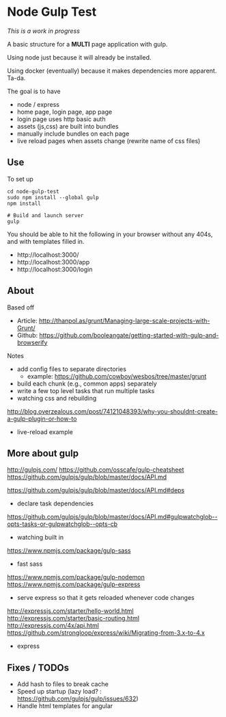 # Node Gulp Test

*This is a work in progress*

A basic structure for a **MULTI** page application with gulp.

Using node just because it will already be installed.

Using docker (eventually) because it makes dependencies more apparent.  Ta-da.

The goal is to have

- node / express
- home page, login page, app page
- login page uses http basic auth
- assets (js,css) are built into bundles
- manually include bundles on each page
- live reload pages when assets change (rewrite name of css files)


## Use

To set up

    cd node-gulp-test
    sudo npm install --global gulp
    npm install

    # Build and launch server
    gulp 


You should be able to hit the following in your browser without any 404s, and with templates filled in.

- http://localhost:3000/
- http://localhost:3000/app
- http://localhost:3000/login


## About

Based off 

- Article: http://thanpol.as/grunt/Managing-large-scale-projects-with-Grunt/
- Github: https://github.com/booleangate/getting-started-with-gulp-and-browserify

Notes

- add config files to separate directories
     - example: https://github.com/cowboy/wesbos/tree/master/grunt
- build each chunk (e.g., common apps) separately
- write a few top level tasks that run multiple tasks
- watching css and rebuilding


http://blog.overzealous.com/post/74121048393/why-you-shouldnt-create-a-gulp-plugin-or-how-to
- live-reload example


## More about gulp

http://gulpjs.com/
https://github.com/osscafe/gulp-cheatsheet
https://github.com/gulpjs/gulp/blob/master/docs/API.md

https://github.com/gulpjs/gulp/blob/master/docs/API.md#deps
- declare task dependencies

https://github.com/gulpjs/gulp/blob/master/docs/API.md#gulpwatchglob--opts-tasks-or-gulpwatchglob--opts-cb
- watching built in

https://www.npmjs.com/package/gulp-sass
- fast sass

https://www.npmjs.com/package/gulp-nodemon
https://www.npmjs.com/package/gulp-express
- serve express so that it gets reloaded whenever code changes

http://expressjs.com/starter/hello-world.html
http://expressjs.com/starter/basic-routing.html
http://expressjs.com/4x/api.html
https://github.com/strongloop/express/wiki/Migrating-from-3.x-to-4.x
- express

## Fixes / TODOs

- Add hash to files to break cache
- Speed up startup (lazy load? : https://github.com/gulpjs/gulp/issues/632)
- Handle html templates for angular


